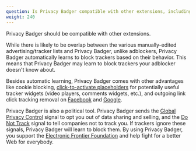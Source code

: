 ```yaml
---
question: Is Privacy Badger compatible with other extensions, including adblockers?
weight: 240
---
```


Privacy Badger should be compatible with other extensions.

While there is likely to be overlap between the various manually-edited advertising/tracker lists and Privacy Badger, unlike adblockers, Privacy Badger automatically learns to block trackers based on their behavior. This means that Privacy Badger may learn to block trackers your adblocker doesn't know about.

Besides automatic learning, Privacy Badger comes with other advantages like cookie blocking, [click-to-activate placeholders](#How-does-Privacy-Badger-handle-social-media-widgets) for potentially useful tracker widgets (video players, comments widgets, etc.), and outgoing link click tracking removal on [Facebook](https://www.eff.org/deeplinks/2018/05/privacy-badger-rolls-out-new-ways-fight-facebook-tracking) and [Google](https://www.eff.org/deeplinks/2018/10/privacy-badger-now-fights-more-sneaky-google-tracking).

Privacy Badger is also a political tool. Privacy Badger sends the [Global Privacy Control](https://globalprivacycontrol.org/) signal to opt you out of data sharing and selling, and the [Do Not Track](https://www.eff.org/issues/do-not-track) signal to tell companies not to track you. If trackers ignore these signals, Privacy Badger will learn to block them. By using Privacy Badger, you support the [Electronic Frontier Foundation](https://www.eff.org/) and help fight for a better Web for everybody.
